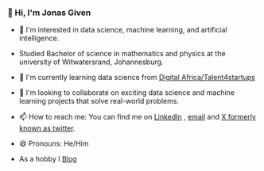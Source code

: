 ### 👋 Hi, I'm Jonas Given

- 👀 I'm interested in data science, machine learning, and artificial intelligence.
- Studied Bachelor of science in mathematics and physics at the university of Witwatersrand, Johannesburg.
- 🌱 I'm currently learning data science from [Digital Africa/Talent4startups](https://digital-africa.co/en/programmes/talent-4-startups/)

- 💞️ I'm looking to collaborate on exciting data science and machine learning projects that solve real-world problems.

- 📫 How to reach me: You can find me on [LinkedIn](https://www.linkedin.com/in/jonas-hlatsjwayo-28010517a/) , [email](jonasgiven18@gmail.com) and [X formerly known as twitter](https://x.com/home).

- 😄 Pronouns: He/Him
- As a hobby I [Blog](https://hlatsjwayo.wordpress.com/)

  

